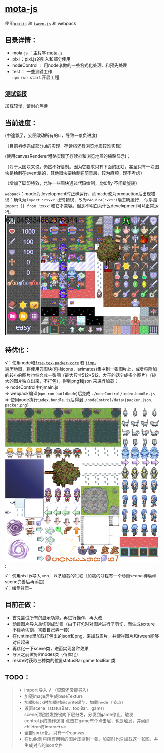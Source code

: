 # [mota-js](https://github.com/ckcz123/mota-js)
使用[`pixijs`](https://github.com/pixijs/pixi.js) 和 [`tween.js`](https://github.com/tweenjs/tween.js) 和 webpack 

## 目录详情：
+ mota-js ：主程序 [mota-js](https://github.com/ckcz123/mota-js)
+ pixi ：pixi.js的引入和部分使用
+ nodeControl ： 用node.js做的一些格式化处理，和预先处理
+ test ： 一些测试工作  
  `npm run start` 开启工程
## [`测试链接`](https://www.voderl.cn/dist/)
加载较慢，请耐心等待
## 当前进度：
(中途飘了，妄图改动所有的ui，导致一度负进度)  

（目前初步完成部分ui的实现，存读档还有浏览地图较难实现）  

(使用canvasRenderer粗略实现了存读档和浏览地图的缩略显示)； 

（对于大图块来说，仍然不好绘制。因为它要求只有下面的图块，甚至只有一块图块是绘制在event层的，其他图块要绘制在前景层，较为麻烦，现不考虑）

（增加了脚印特效，允许一些图块通过代码绘制，比如fly 不间断旋转） 

`webpack`：mode为development时正确运行，而mode改为production后出现错误：确认为`import 'xxxxx'`出现错误，改为`require('xxx')`后正确运行，
似乎是`import {} from 'xxxx'`和它不兼容。但是不明白为什么development可以正常运行。
![进度图](./nodeControl/images/progress.png) 

## 待优化：
√：使用node和[`free-tex-packer-core`](https://github.com/odrick/free-tex-packer-core)  和 [`jimp`](https://github.com/oliver-moran/jimp)。  
遍历地图，将使用的图块(包括icons，animates)集中到一张图片上，或者将附加的较小的图片也综合成一张图（最大尺寸512*512，大于的话分成多个图片）（较大的图片独立出来，不打包），得到png和json 来进行加载；  
  => nodeControl中的main.js  
  => webpack编译(`npm run buildNode`)后变成 `./nodeControl/index.bundle.js`  
  => 使用node执行`index.bundle.js`后得到`./nodeControl/data/{packer.json, packer.png}`  
![一个简单的示例](./nodeControl/data/packer-0.png);

√：使用pixi.js导入json，以及加载的过程（加载的过程有一个动画scene 待后续scene完善后再添加）  
√：绘制背景~
## 目前在做： 
* 首先尝试所有的显示功能，再进行操作，再大改
* 动画图片导入后切割成动画（由于打包时对图片进行了剪切，而生成texture不继承切割，需要自己弄一套）
* 在runtime里加载打包出的json和png，来加载图片，并使得图片和tween能够对应起来
* 再优化一下scene类，进而实现各种效果
* 导入之前做好的nodes类（待优化）
* resize时获取三种类的位置statusBar game toolBar 类

## TODO：
> + import 导入 √ （资源还没能导入）
> + 加载image后生成baseTexture
> + 加载block时加载对应sprite缓存，加载node（节点）
> + 设置scene（statusBar、toolBar、game)  
> scene顶层触发按键向下层分发，分发到game停止，触发  
control.js的操作逻辑
> 点击在game有个点击层，也是触发，并组织children有interactive
> + 全部sprite化，只有一个canvas
> + 在build时将所有用到的图片压缩到一张，加载时也只加载这一张图，并生成对应的json文件 
